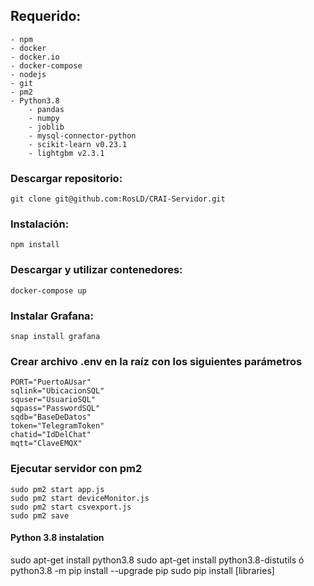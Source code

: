 
## Requerido:

    - npm
    - docker
    - docker.io
    - docker-compose
    - nodejs
    - git
    - pm2
    - Python3.8
        - pandas
        - numpy
        - joblib
        - mysql-connector-python
        - scikit-learn v0.23.1
        - lightgbm v2.3.1
 
### Descargar repositorio:

    
    git clone git@github.com:RosLD/CRAI-Servidor.git
    

### Instalación:

    
    npm install
    
    
### Descargar y utilizar contenedores:

    
    docker-compose up
    
   
### Instalar Grafana:

    
    snap install grafana
    
    
### Crear archivo .env en la raíz con los siguientes parámetros

    PORT="PuertoAUsar"
    sqlink="UbicacionSQL"
    squser="UsuarioSQL"
    sqpass="PasswordSQL"
    sqdb="BaseDeDatos"
    token="TelegramToken"
    chatid="IdDelChat"
    mqtt="ClaveEMQX"

### Ejecutar servidor con pm2

    
    sudo pm2 start app.js
    sudo pm2 start deviceMonitor.js
    sudo pm2 start csvexport.js
    sudo pm2 save
    
 
#### Python 3.8 instalation

sudo apt-get install python3.8
sudo apt-get install python3.8-distutils ó python3.8 -m pip install --upgrade pip
sudo pip install [libraries]